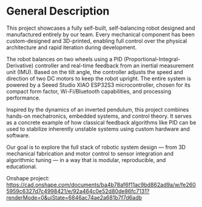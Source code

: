 # 

# General Description

This project showcases a fully self-built, self-balancing robot designed and manufactured entirely by our team. Every mechanical component has been custom-designed and 3D-printed, enabling full control over the physical architecture and rapid iteration during development.

The robot balances on two wheels using a PID (Proportional-Integral-Derivative) controller and real-time feedback from an inertial measurement unit (IMU). Based on the tilt angle, the controller adjusts the speed and direction of two DC motors to keep the robot upright. The entire system is powered by a Seeed Studio XIAO ESP32S3 microcontroller, chosen for its compact form factor, Wi-Fi/Bluetooth capabilities, and processing performance.

Inspired by the dynamics of an inverted pendulum, this project combines hands-on mechatronics, embedded systems, and control theory. It serves as a concrete example of how classical feedback algorithms like PID can be used to stabilize inherently unstable systems using custom hardware and software.

Our goal is to explore the full stack of robotic system design — from 3D mechanical fabrication and motor control to sensor integration and algorithmic tuning — in a way that is modular, reproducible, and educational.


Onshape project: https://cad.onshape.com/documents/ba4b78af6f11ac9bd862ad9a/w/fe2605959c6327d7c4998421/e/92a464c0e52d80de86fc7131?renderMode=0&uiState=6846ac74ae2a681b7f7d6adb
